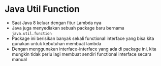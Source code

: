 # Java Util Function

- Saat Java 8 keluar dengan fitur Lambda nya
- Java juga menyediakan sebuah package baru bernama `java.util.function`
- Package ini berisikan banyak sekali functional interface yang bisa kita gunakan untuk kebutuhan membuat lambda
- Dengan menggunakan interface-interface yang ada di package ini, kita mungkin tidak perlu lagi membuat sendiri functional interface secara manual
